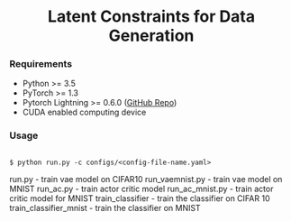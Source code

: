 <h1 align="center">
  <b>Latent Constraints for Data Generation</b><br>
</h1>


### Requirements
- Python >= 3.5
- PyTorch >= 1.3
- Pytorch Lightning >= 0.6.0 ([GitHub Repo](https://github.com/PyTorchLightning/pytorch-lightning/tree/deb1581e26b7547baf876b7a94361e60bb200d32))
- CUDA enabled computing device


### Usage
```

$ python run.py -c configs/<config-file-name.yaml>
```

run.py - train vae model on CIFAR10
run_vaemnist.py - train vae model on MNIST
run_ac.py - train actor critic model
run_ac_mnist.py - train actor critic model for MNIST
train_classifier - train the classifier on CIFAR 10
train_classifier_mnist - train the classifier on MNIST




